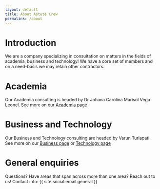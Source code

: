 ```yaml
---
layout: default
title: About Astute Crew
permalink: /about
---
```


# Introduction
We are a company specializing in consultation on matters in the fields of academia, business and technology! We have a core set of members and on a need-basis we may retain other contractors.

# Academia
Our Academia consulting is headed by Dr Johana Carolina Marisol Vega Leonel. See more on our [Academia page](/academia)

# Business and Technology
Our Business and Technology consulting are headed by Varun Turlapati. See more on our [Business page](/business) or [Technology page](technology)

# General enquiries
Questions? Have areas that span across more than one area? Reach out to us!
Contact info: {{ site.social.email.general }}